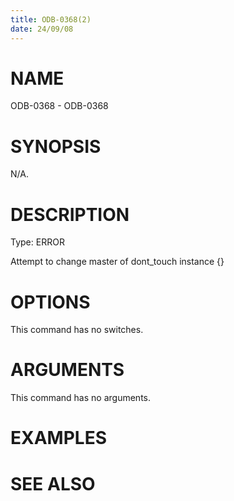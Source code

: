```yaml
---
title: ODB-0368(2)
date: 24/09/08
---
```


# NAME

ODB-0368 - ODB-0368

# SYNOPSIS

N/A.

# DESCRIPTION

Type: ERROR

Attempt to change master of dont_touch instance {}

# OPTIONS

This command has no switches.

# ARGUMENTS

This command has no arguments.

# EXAMPLES

# SEE ALSO
